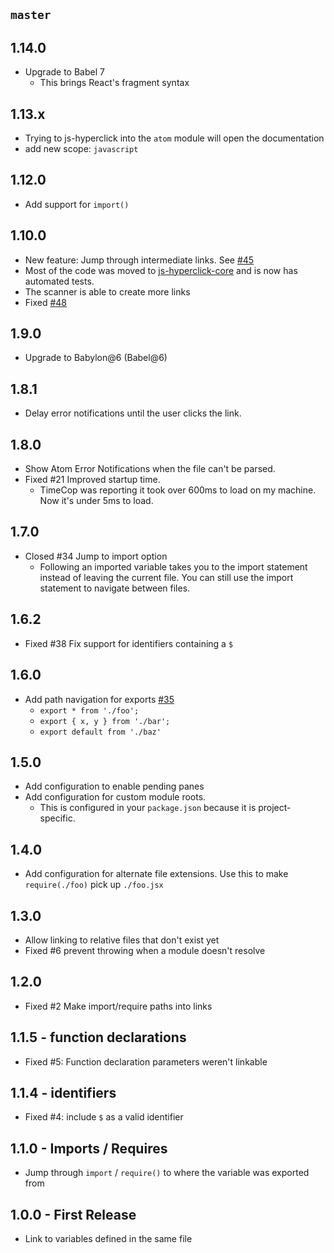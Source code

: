 ## `master`

## 1.14.0

* Upgrade to Babel 7
  * This brings React's fragment syntax

## 1.13.x

* Trying to js-hyperclick into the `atom` module will open the documentation
* add new scope: `javascript`

## 1.12.0

* Add support for `import()`

## 1.10.0

* New feature: Jump through intermediate links. See [#45](https://github.com/AsaAyers/js-hyperclick/issues/45)
* Most of the code was moved to [js-hyperclick-core](https://www.npmjs.com/package/js-hyperclick-core) and is now has automated tests.
* The scanner is able to create more links
* Fixed [#48](https://github.com/AsaAyers/js-hyperclick/issues/48)

## 1.9.0

* Upgrade to Babylon@6 (Babel@6)

## 1.8.1

* Delay error notifications until the user clicks the link.

## 1.8.0

* Show Atom Error Notifications when the file can't be parsed.
* Fixed #21 Improved startup time.
  * TimeCop was reporting it took over 600ms to load on my machine. Now it's under 5ms to load.

## 1.7.0

* Closed #34 Jump to import option
  * Following an imported variable takes you to the import statement instead of leaving the current file. You can still use the import statement to navigate between files.

## 1.6.2

* Fixed #38 Fix support for identifiers containing a `$`

## 1.6.0
* Add path navigation for exports [#35](https://github.com/AsaAyers/js-hyperclick/pull/35)
  * `export * from './foo';`
  * `export { x, y } from './bar';`
  * `export default from './baz'`

## 1.5.0
* Add configuration to enable pending panes
* Add configuration for custom module roots.
  * This is configured in your `package.json` because it is project-specific.

## 1.4.0
* Add configuration for alternate file extensions. Use this to make `require(./foo)` pick up `./foo.jsx`

## 1.3.0
* Allow linking to relative files that don't exist yet
* Fixed #6 prevent throwing when a module doesn't resolve

## 1.2.0
* Fixed #2 Make import/require paths into links

## 1.1.5 - function declarations
* Fixed #5: Function declaration parameters weren't linkable

## 1.1.4 - identifiers
* Fixed #4: include `$` as a valid identifier

## 1.1.0 - Imports / Requires
* Jump through `import` / `require()` to where the variable was exported from

## 1.0.0 - First Release
* Link to variables defined in the same file
